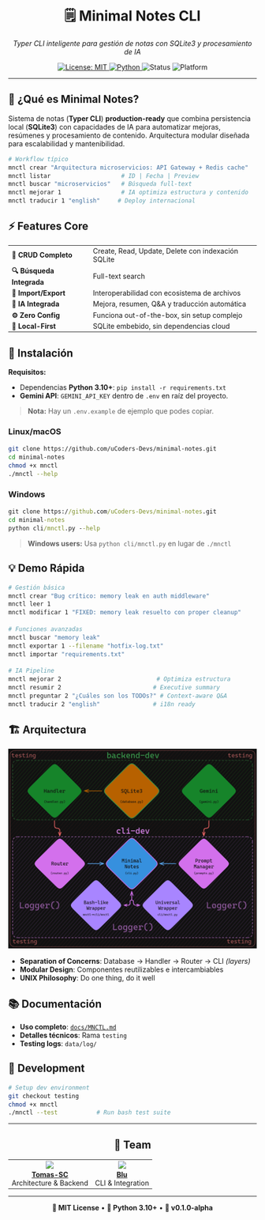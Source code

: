 <p align="center">
  <h1 align="center">🗒️ Minimal Notes CLI</h1>
  <p align="center"><i>Typer CLI inteligente para gestión de notas con SQLite3 y procesamiento de IA</i></p>
  <p align="center">
    <a href="https://opensource.org/licenses/MIT">
      <img src="https://img.shields.io/badge/License-MIT-yellow.svg" alt="License: MIT">
    </a>
    <a href="https://python.org/">
      <img src="https://img.shields.io/badge/Python-3.10+-blue.svg" alt="Python">
    </a>
    <img src="https://img.shields.io/badge/Status-Alpha-orange.svg" alt="Status">
    <img src="https://img.shields.io/badge/Platform-Linux%20%7C%20Windows-lightgrey.svg" alt="Platform">
  </p>
</p>

---

## 🎯 ¿Qué es Minimal Notes?

Sistema de notas (**Typer CLI**) **production-ready** que combina persistencia local (**SQLite3**) con capacidades de IA para automatizar mejoras, resúmenes y procesamiento de contenido. Arquitectura modular diseñada para escalabilidad y mantenibilidad.

```bash
# Workflow típico
mnctl crear "Arquitectura microservicios: API Gateway + Redis cache"
mnctl listar                    # ID | Fecha | Preview
mnctl buscar "microservicios"   # Búsqueda full-text
mnctl mejorar 1                 # IA optimiza estructura y contenido
mnctl traducir 1 "english"     # Deploy internacional
```

## ⚡ Features Core

<table>
<tr>
<td><b>🔧 CRUD Completo</b></td>
<td>Create, Read, Update, Delete con indexación SQLite</td>
</tr>
<tr>
<td><b>🔍 Búsqueda Integrada</b></td>
<td>Full-text search </td>
</tr>
<tr>
<td><b>📁 Import/Export</b></td>
<td>Interoperabilidad con ecosistema de archivos</td>
</tr>
<tr>
<td><b>🤖 IA Integrada</b></td>
<td>Mejora, resumen, Q&A y traducción automática</td>
</tr>
<tr>
<td><b>⚙️ Zero Config</b></td>
<td>Funciona out-of-the-box, sin setup complejo</td>
</tr>
<tr>
<td><b>💾 Local-First</b></td>
<td>SQLite embebido, sin dependencias cloud</td>
</tr>
</table>

## 🚀 Instalación

**Requisitos:** 
- Dependencias **Python 3.10+**: `pip install -r requirements.txt`
- **Gemini API**: `GEMINI_API_KEY` dentro de `.env` en raíz del proyecto.

> **Nota:** Hay un `.env.example` de ejemplo que podes copiar. 
### Linux/macOS

```bash
git clone https://github.com/uCoders-Devs/minimal-notes.git
cd minimal-notes
chmod +x mnctl
./mnctl --help
```

### Windows

```cmd
git clone https://github.com/uCoders-Devs/minimal-notes.git
cd minimal-notes
python cli/mnctl.py --help
```

> **Windows users:** Usa `python cli/mnctl.py` en lugar de `./mnctl`

## 💡 Demo Rápida

```bash
# Gestión básica
mnctl crear "Bug crítico: memory leak en auth middleware"
mnctl leer 1
mnctl modificar 1 "FIXED: memory leak resuelto con proper cleanup"

# Funciones avanzadas
mnctl buscar "memory leak"
mnctl exportar 1 --filename "hotfix-log.txt"
mnctl importar "requirements.txt"

# IA Pipeline
mnctl mejorar 2                           # Optimiza estructura
mnctl resumir 2                          # Executive summary
mnctl preguntar 2 "¿Cuáles son los TODOs?" # Context-aware Q&A
mnctl traducir 2 "english"               # i18n ready
```

## 🏗️ Arquitectura

![](docs/ARCH_GRAPH.png)

-   **Separation of Concerns**: Database -> Handler -> Router -> CLI *(layers)*
-   **Modular Design**: Componentes reutilizables e intercambiables
-   **UNIX Philosophy**: Do one thing, do it well

## 📚 Documentación

-   **Uso completo**: [`docs/MNCTL.md`](docs/MNCTL.md)
-   **Detalles técnicos**: Rama `testing`
-   **Testing logs**: `data/log/`

## 🔧 Development

```bash
# Setup dev environment
git checkout testing
chmod +x mnctl
./mnctl --test           # Run bash test suite
```

---

  <h2 align="center">👥 Team</h2>

<table align="center">
<tr>
<td align="center">
<a href="https://github.com/Tomas-SC"><img src="https://github.com/Tomas-SC.png" width="100px;"/><br /><b>Tomas-SC</b></a><br/>Architecture & Backend
</td>
<td align="center">  
<a href="https://github.com/bluware-dev"><img src="https://github.com/bluware-dev.png" width="100px;"/><br /><b>Blu</b></a><br/>CLI & Integration
</td>
</tr>
</table>

---

<p align="center">
  <b>📄 MIT License</b> • 
  <b>🐍 Python 3.10+</b> • 
  <b>🔄 v0.1.0-alpha</b>
</p>
